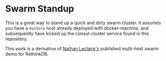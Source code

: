 # Swarm Standup

This is a great way to stand up a quick and dirty swarm cluster. It assumes you have
a `kvstore` host already deployed with docker-machine, and subsequently have kicked up
the consul-cluster service found in this repository.

This work is a derivative of [Nathan Leclaire's](http://nathanleclaire.com/blog/2015/11/17/seamless-docker-multihost-overlay-networking-on-digitalocean-with-machine-swarm-and-compose-ft.-rethinkdb/) published multi-host swarm demo for RethinkDB.
